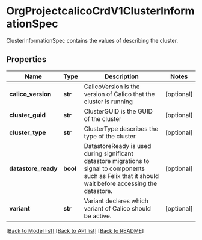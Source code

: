 # OrgProjectcalicoCrdV1ClusterInformationSpec

ClusterInformationSpec contains the values of describing the cluster.
## Properties
Name | Type | Description | Notes
------------ | ------------- | ------------- | -------------
**calico_version** | **str** | CalicoVersion is the version of Calico that the cluster is running | [optional] 
**cluster_guid** | **str** | ClusterGUID is the GUID of the cluster | [optional] 
**cluster_type** | **str** | ClusterType describes the type of the cluster | [optional] 
**datastore_ready** | **bool** | DatastoreReady is used during significant datastore migrations to signal to components such as Felix that it should wait before accessing the datastore. | [optional] 
**variant** | **str** | Variant declares which variant of Calico should be active. | [optional] 

[[Back to Model list]](../README.md#documentation-for-models) [[Back to API list]](../README.md#documentation-for-api-endpoints) [[Back to README]](../README.md)


